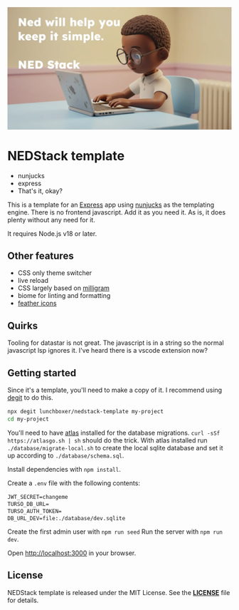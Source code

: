 ![Header](./nerdy-ned-banner.webp)
# NEDStack template

- nunjucks
- express
- That's it, okay?

This is a template for an [Express](http://expressjs.com/) app using [nunjucks](https://mozilla.github.io/nunjucks/) as the templating engine. There is no frontend javascript. Add it as you need it. As is, it does plenty without any need for it.

It requires Node.js v18 or later.

## Other features

- CSS only theme switcher
- live reload
- CSS largely based on [milligram](https://milligram.io/)
- biome for linting and formatting
- [feather icons](https://feathericons.com/)

## Quirks

Tooling for datastar is not great. The javascript is in a string so the normal javascript lsp ignores it. I've heard there is a vscode extension now?

## Getting started

Since it's a template, you'll need to make a copy of it. I recommend using [degit](https://github.com/Rich-Harris/degit) to do this.

```bash
npx degit lunchboxer/nedstack-template my-project
cd my-project
```

You'll need to have [atlas](https://atlasgo.io) installed for the database migrations. `curl -sSf https://atlasgo.sh | sh` should do the trick. With atlas installed run `./database/migrate-local.sh` to create the local sqlite database and set it up according to `./database/schema.sql`.

Install dependencies with `npm install`.

Create a `.env` file with the following contents:

```env
JWT_SECRET=changeme
TURSO_DB_URL=
TURSO_AUTH_TOKEN=
DB_URL_DEV=file:./database/dev.sqlite
```

Create the first admin user with `npm run seed`
Run the server with `npm run dev`.

Open [http://localhost:3000](http://localhost:3000) in your browser.

## **License**

NEDStack template is released under the MIT License. See the **[LICENSE](./LICENSE)** file for details.
